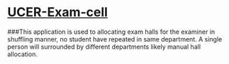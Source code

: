 # [UCER-Exam-cell](https://ucer.web.app/)
###This application is used to allocating exam halls for the examiner in shuffling manner, no student have repeated in same department. A single person will surrounded by different departments likely manual hall allocation.
